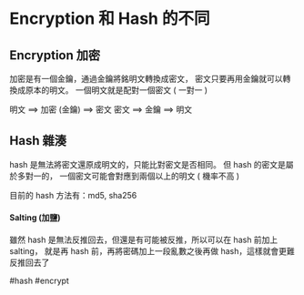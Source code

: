 # Encryption 和 Hash 的不同
## Encryption 加密
加密是有一個金鑰，通過金鑰將銘明文轉換成密文，
密文只要再用金鑰就可以轉換成原本的明文。
一個明文就是配對一個密文 ( 一對一 )

明文 ==> 加密 (金鑰)  ==> 密文
密文 ==> 金鑰  ==> 明文


## Hash 雜湊
hash 是無法將密文還原成明文的，只能比對密文是否相同。
但 hash 的密文是屬於多對一的，
一個密文可能會對應到兩個以上的明文 ( 機率不高  )

目前的 hash 方法有：md5, sha256

#### Salting (加鹽)
雖然 hash 是無法反推回去，但還是有可能被反推，所以可以在 hash 前加上 salting，
就是再 hash 前，再將密碼加上一段亂數之後再做 hash，這樣就會更難反推回去了

#hash 
#encrypt
